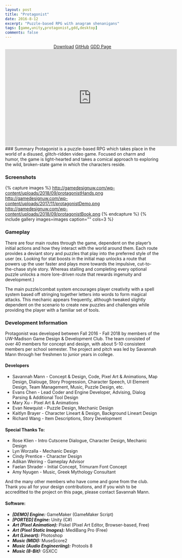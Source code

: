 ```yaml
---
layout: post
title: "Protagonist"
date: 2016-8-12
excerpt: "Puzzle-based RPG with anagram shenanigans"
tags: [game,unity,protagonist,gdd,desktop]
comments: false
---
```

<center>
<div markdown="0"><a href="https://github.com/mannnnnn/protagonist-demo" class="btn btn-success">Download</a>     <a href="https://github.com/mannnnnn/Protagonist-GDD" class="btn btn-warning">GitHub</a>     <a href="http://gamedesignuw.com/projects/protagonist/" class="btn btn-danger">GDD Page</a></div>

<iframe width="560" height="315" src="https://www.youtube.com/embed/kzXgR4KvqnA" frameborder="0"> </iframe>

</center>
### Summary
Protagonist is a puzzle-based RPG which takes place in the world of a disused, glitch-ridden video game. Focused on charm and humor, the game is light-hearted and takes a comical approach to exploring the wild, broken-state game in which the characters reside.

### Screenshots

{% capture images %}
	http://gamedesignuw.com/wp-content/uploads/2018/09/protagonistHands.png
    http://gamedesignuw.com/wp-content/uploads/2017/11/protagonistDemo.png
    http://gamedesignuw.com/wp-content/uploads/2018/09/protagonistBook.png
{% endcapture %}
{% include gallery images=images caption="" cols=3 %}
### Gameplay
There are four main routes through the game, dependent on the player’s initial actions and how they interact with the world around them. Each route provides a deviant story and puzzles that play into the preferred style of the user (ex. Looking for stat boosts in the initial map unlocks a route that powers up the user faster and plays more towards the impulsive, cut-to-the-chase style story. Whereas stalling and completing every optional puzzle unlocks a more lore-driven route that rewards ingenuity and development.)

The main puzzle/combat system encourages player creativity with a spell system based off stringing together letters into words to form magical attacks. This mechanic appears frequently, although tweaked slightly dependent on the scenario to create new puzzles and challenges while providing the player with a familiar set of tools.

### Development Information
Protagonist was developed between Fall 2016 - Fall 2018 by members of the UW-Madison Game Design & Development Club. The team consisted of over 40 members for concept and design, with about 5-10 consistent members per school semester. The project and pitch was led by Savannah Mann through her freshmen to junior years in college.

#### Developers
* Savannah Mann - Concept & Design, Code, Pixel Art & Animations, Map Design, Dialouge, Story Progression, Character Speech, UI Element Design, Team Management, Music, Puzzle Design, etc.
* Evans Chen - Lead Coder and Engine Developer, Advising, Dialog Parsing & Additional Tool Design
* Mary Xu - Pixel Art & Animations
* Evan Newquist - Puzzle Design, Mechanic Design
* Kaitlyn Brayer - Character Lineart & Design, Background Lineart Design
* Richard Wang - Item Descriptions, Story Development

#### Special Thanks To: 
* Rose Klien - Intro Cutscene Dialogue, Character Design, Mechanic Design
* Lyn Worzalla - Mechanic Design
* Cindy Prentice - Character Design
* Adikan Weiring - Gameplay Advisor
* Faelan Shrader - Initial Concept, Trimuram Font Concept
* Amy Nyugen - Music, Greek Mythology Consultant

And the many other members who have come and gone from the club. Thank you all for your design contributions, and if you wish to be accreditted to the project on this page, please contact Savannah Mann.


#### Software: 
* ***[DEMO] Engine:*** GameMaker (GameMaker Script)
* ***[PORTED] Engine:*** Unity (C#)
* ***Art (Pixel Animation):*** Piskel (Pixel Art Editor, Browser-based, Free)
* ***Art (Pixel Static Images):*** MediBang Pro (Free)
* ***Art (Lineart):*** Photoshop
* ***Music (MIDI):*** MuseScore2
* ***Music (Audio Engineeriing):*** Protools 8
* ***Music (8-Bit):*** GSXCC


